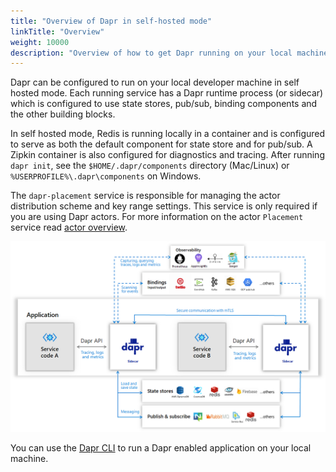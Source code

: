 ```yaml
---
title: "Overview of Dapr in self-hosted mode"
linkTitle: "Overview"
weight: 10000
description: "Overview of how to get Dapr running on your local machine"
---
```


Dapr can be configured to run on your local developer machine in self hosted mode. Each running service has a Dapr runtime process (or sidecar) which is configured to use state stores, pub/sub, binding components and the other building blocks. 

In self hosted mode, Redis is running locally in a container and is configured to serve as both the default component for state store and for pub/sub. A Zipkin container is also configured for diagnostics and tracing.  After running `dapr init`, see the `$HOME/.dapr/components` directory (Mac/Linux) or `%USERPROFILE%\.dapr\components` on Windows.

The `dapr-placement` service is responsible for managing the actor distribution scheme and key range settings. This service is only required if you are using Dapr actors. For more information on the actor `Placement` service read [actor overview](../actors). 

<img src="/images/overview_standalone.png" width=800>

You can use the [Dapr CLI](https://github.com/dapr/cli#launch-dapr-and-your-app) to run a Dapr enabled application on your local machine.